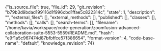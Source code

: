 {"is_source_file": true, "file_id": 29, "git_revision": "b79b3d9bdad199116d1f996cbd1ffae5c822314c", "state": 1, "description": "", "external_files": [], "external_methods": [], "published": [], "classes": [], "methods": [], "calls": [], "search-terms": [], "filename": "/home/kavia/workspace/code-generation/zoomfusion-advanced-collaboration-suite-5553-5559/README.md", "hash": "e9f1a5c967474d87bfbffce57f386654", "format-version": 4, "code-base-name": "default", "knowledge_revision": 74}